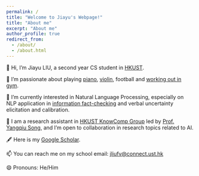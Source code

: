 ```yaml
---
permalink: /
title: "Welcome to Jiayu's Webpage!"
title: "About me"
excerpt: "About me"
author_profile: true
redirect_from: 
  - /about/
  - /about.html
---
```


👋 Hi, I’m Jiayu LIU, a second year CS student in [HKUST](https://hkust.edu.hk/).


💞️ I’m passionate about playing [piano](https://youtu.be/5r_Y9tE_fbo?si=Rnv-_KuOYPt7_rPF), [violin](https://youtu.be/-ohoA3pO9Ks?si=8ZsqIn7GO0pp31UR), football and [working out in gym](http://xhslink.com/a/GeNO8R9xpvx0).


🌱 I’m currently interested in Natural Language Processing, especially on NLP application in [information fact-checking](https://aclanthology.org/2024.fever-1.14.pdf) and verbal uncertainty elicitation and calibration.


👀 I am a research assistant in [HKUST KnowComp Group](https://github.com/HKUST-KnowComp) led by [Prof. Yangqiu Song](https://www.cse.ust.hk/~yqsong/), and I’m open to collaboration in research topics related to AI.


🖋️ Here is my [Google Scholar](https://scholar.google.com/citations?user=PIQxhfMAAAAJ&hl=en).


📫 You can reach me on my school email: jliufv@connect.ust.hk


😄 Pronouns: He/Him




